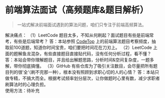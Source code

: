 <h1>前端算法面试（高频题库&题目解析）</h1>

> 一站式解决前端面试遇到的算法问题，咱们只专注于前端高频算法。

解决痛点：
（1）LeetCode 题目太多，不知从何刷起？面试题目有些是前端常考，有些是后端常考？
答：本站参照 [CodeTop](https://codetop.cc/home) 上的前端算法题目考察频度，抽取前100道题，知道你时间宝贵，咱们要把时间花在刀刃上。
（2）LeetCode 上面的题解鱼龙混杂，有些直接题目直接贴代码，没有任何分析过程，看不懂？
答：本站会带你理解题目，并且给出解题思路，分析时间&空间复杂度，一题多解，带你彻底搞懂。
（3）GitHub 有些仓库为了吸引关注数目，会尽量把所有题目列的很’全‘（刷不完那一种），根本没有照顾到求职心切的人的心情？
答：本站只做专精，不搞大而全。根据考试频率划分层次，让你做题时心里有数，减少求职者刷算法时的心理负担。
<br>
使用方法：待补充

